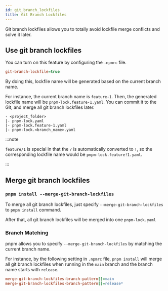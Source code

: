 ```yaml
---
id: git_branch_lockfiles
title: Git Branch Lockfiles
---
```


Git branch lockfiles allows you to totally avoid lockfile merge conflicts and solve it later.

## Use git branch lockfiles

You can turn on this feature by configuring the `.npmrc` file.

```ini
git-branch-lockfile=true
```

By doing this, lockfile name will be generated based on the current branch name.

For instance, the current branch name is `feature-1`. Then, the generated lockfile name will
be `pnpm-lock.feature-1.yaml`. You can commit it to the Git, and merge all git branch lockfiles later.

```
- <project_folder>
|- pnpm-lock.yaml
|- pnpm-lock.feature-1.yaml
|- pnpm-lock.<branch_name>.yaml
```

:::note

`feature/1` is special in that the `/` is automatically converted to `!`, so the corresponding
lockfile name would be `pnpm-lock.feature!1.yaml`.

:::

## Merge git branch lockfiles

### `pnpm install --merge-git-branch-lockfiles`

To merge all git branch lockfiles, just specify `--merge-git-branch-lockfiles` to `pnpm install` command.

After that, all git branch lockfiles will be merged into one `pnpm-lock.yaml`


### Branch Matching

pnpm allows you to specify `--merge-git-branch-lockfiles` by matching the current branch name.

For instance, by the following setting in `.npmrc` file, `pnpm install` will merge all git branch lockfiles when
running in the `main` branch and the branch name starts with `release`.

```ini
merge-git-branch-lockfiles-branch-pattern[]=main
merge-git-branch-lockfiles-branch-pattern[]=release*
```
